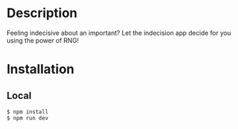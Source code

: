 # Description
Feeling indecisive about an important? Let the indecision app decide for you using the power of RNG!

# Installation

## Local

```shell
$ npm install
$ npm run dev
```